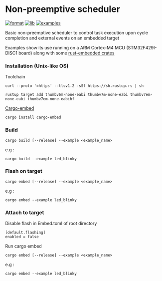 # Non-preemptive scheduler

[![format](https://github.com/gdobato/non-preemptive-scheduler/actions//workflows/format.yml/badge.svg)](https://github.com/gdobato/non-preemptive-scheduler/actions/workflows/format.yml) 
[![lib](https://github.com/gdobato/non-preemptive-scheduler/actions//workflows/lib.yml/badge.svg)](https://github.com/gdobato/non-preemptive-scheduler/actions/workflows/lib.yml) 
[![examples](https://github.com/gdobato/non-preemptive-scheduler/actions/workflows/examples.yml/badge.svg)](https://github.com/gdobato/non-preemptive-scheduler/actions/workflows/examples.yml)

Basic non-preemptive scheduler to control task execution upon cycle completion and external events on an embedded target

Examples show its use running on a ARM Cortex-M4 MCU (STM32F429I-DISC1 board) along with some [rust-embedded crates](https://github.com/rust-embedded)

### Installation (Unix-like OS)
Toolchain
```
curl --proto '=https' --tlsv1.2 -sSf https://sh.rustup.rs | sh

rustup target add thumbv6m-none-eabi thumbv7m-none-eabi thumbv7em-none-eabi thumbv7em-none-eabihf
```
[Cargo-embed](https://github.com/probe-rs/cargo-embed)
```
cargo install cargo-embed
```

### Build

```
cargo build [--release] --example <example_name>
```
e.g :
```
cargo build --example led_blinky
```
### Flash on target
```
cargo embed [--release] --example <example_name>
```
e.g :
```
cargo embed --example led_blinky
```

### Attach to target

Disable flash in Embed.toml of root directory

```
[default.flashing]
enabled = false
```
Run cargo embed
```
cargo embed [--release] --example <example_name>
```
e.g :
```
cargo embed --example led_blinky
```